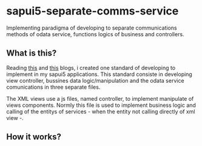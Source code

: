# sapui5-separate-comms-service
Implementing paradigma of developing to separate communications methods of odata service, functions logics of business and controllers.  

## What is this?
Reading [this](https://inui.io/sapui5-base-controller/) and [this](https://www.nathanhand.co.uk/blog/post/better-odata-handling-in-ui5-using-promises-part-1) blogs, i created one standard of developing to implement in my sapui5 applications. This standard consiste in developing view controller, bussines data logic/manipulation and the odata service comunications in three separate files.

The XML views use a js files, named controller, to implement manipulate of views components. Normly this file is used to implement business logic and calling of the entitys of services - when the entity not calling directly of xml view -.

## How it works?
 
